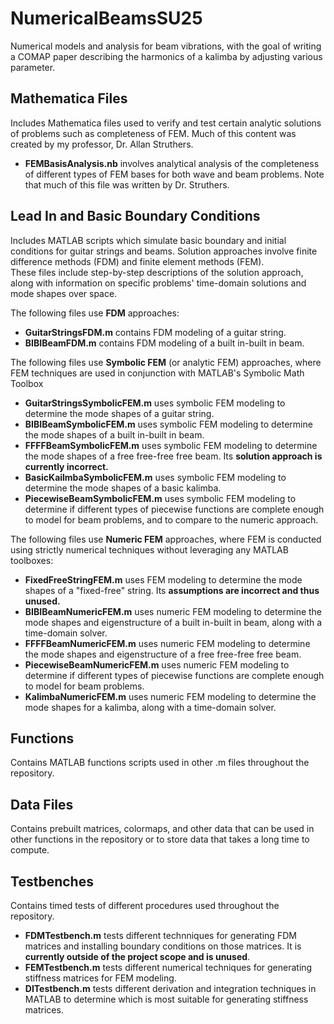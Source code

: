 # NumericalBeamsSU25
Numerical models and analysis for beam vibrations, with the goal of writing a COMAP paper describing the harmonics of a kalimba by adjusting various parameter.

## Mathematica Files
Includes Mathematica files used to verify and test certain analytic solutions of problems such as completeness of FEM. Much of this content was created by my professor, Dr. Allan Struthers.
- **FEMBasisAnalysis.nb** involves analytical analysis of the completeness of different types of FEM bases for both wave and beam problems. Note that much of this file was written by Dr. Struthers.

## Lead In and Basic Boundary Conditions
Includes MATLAB scripts which simulate basic boundary and initial conditions for guitar strings and beams. Solution approaches involve finite difference methods (FDM) and finite element methods (FEM).  
These files include step-by-step descriptions of the solution approach, along with information on specific problems' time-domain solutions and mode shapes over space.

The following files use **FDM** approaches:
- **GuitarStringsFDM.m** contains FDM modeling of a guitar string.
- **BIBIBeamFDM.m** contains FDM modeling of a built in-built in beam.

The following files use **Symbolic FEM** (or analytic FEM) approaches, where FEM techniques are used in conjunction with MATLAB's Symbolic Math Toolbox
- **GuitarStringsSymbolicFEM.m** uses symbolic FEM modeling to determine the mode shapes of a guitar string.
- **BIBIBeamSymbolicFEM.m** uses symbolic FEM modeling to determine the mode shapes of a built in-built in beam.
- **FFFFBeamSymbolicFEM.m** uses symbolic FEM modeling to determine the mode shapes of a free free-free free beam. Its **solution approach is currently incorrect.**
- **BasicKailmbaSymbolicFEM.m** uses symbolic FEM modeling to determine the mode shapes of a basic kalimba.
- **PiecewiseBeamSymbolicFEM.m** uses symbolic FEM modeling to determine if different types of piecewise functions are complete enough to model for beam problems, and to compare to the numeric approach.

The following files use **Numeric FEM** approaches, where FEM is conducted using strictly numerical techniques without leveraging any MATLAB toolboxes:
- **FixedFreeStringFEM.m** uses FEM modeling to determine the mode shapes of a "fixed-free" string. Its **assumptions are incorrect and thus unused.**
- **BIBIBeamNumericFEM.m** uses numeric FEM modeling to determine the mode shapes and eigenstructure of a built in-built in beam, along with a time-domain solver.
- **FFFFBeamNumericFEM.m** uses numeric FEM modeling to determine the mode shapes and eigenstructure of a free free-free free beam.
- **PiecewiseBeamNumericFEM.m** uses numeric FEM modeling to determine if different types of piecewise functions are complete enough to model for beam problems.
- **KalimbaNumericFEM.m** uses numeric FEM modeling to determine the mode shapes for a kalimba, along with a time-domain solver.
  
## Functions
Contains MATLAB functions scripts used in other .m files throughout the repository.

## Data Files
Contains prebuilt matrices, colormaps, and other data that can be used in other functions in the repository or to store data that takes a long time to compute. 

## Testbenches
Contains timed tests of different procedures used throughout the repository.
- **FDMTestbench.m** tests different technniques for generating FDM matrices and installing boundary conditions on those matrices. It is **currently outside of the project scope and is unused**.
- **FEMTestbench.m** tests different numerical techniques for generating stiffness matrices for FEM modeling.
- **DITestbench.m** tests different derivation and integration techniques in MATLAB to determine which is most suitable for generating stiffness matrices.
